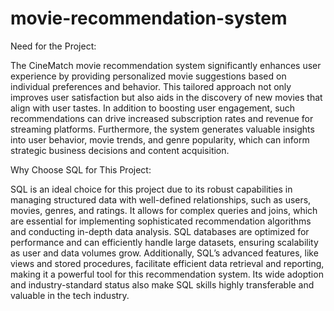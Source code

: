 # movie-recommendation-system
Need for the Project:

The CineMatch movie recommendation system significantly enhances user experience by providing personalized movie suggestions based on individual preferences and behavior. This tailored approach not only improves user satisfaction but also aids in the discovery of new movies that align with user tastes. In addition to boosting user engagement, such recommendations can drive increased subscription rates and revenue for streaming platforms. Furthermore, the system generates valuable insights into user behavior, movie trends, and genre popularity, which can inform strategic business decisions and content acquisition.

Why Choose SQL for This Project:

SQL is an ideal choice for this project due to its robust capabilities in managing structured data with well-defined relationships, such as users, movies, genres, and ratings. It allows for complex queries and joins, which are essential for implementing sophisticated recommendation algorithms and conducting in-depth data analysis. SQL databases are optimized for performance and can efficiently handle large datasets, ensuring scalability as user and data volumes grow. Additionally, SQL’s advanced features, like views and stored procedures, facilitate efficient data retrieval and reporting, making it a powerful tool for this recommendation system. Its wide adoption and industry-standard status also make SQL skills highly transferable and valuable in the tech industry.
